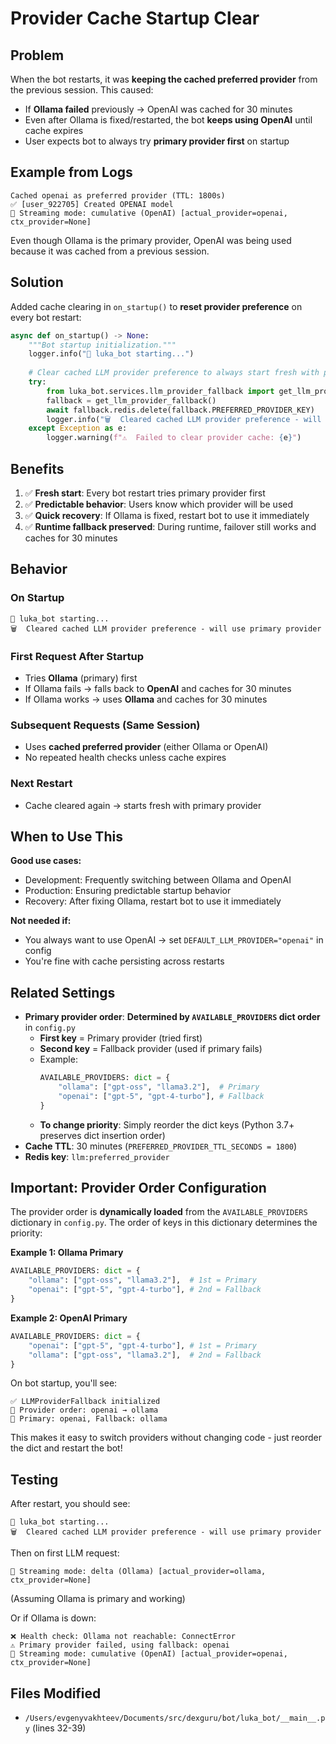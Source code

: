 # Provider Cache Startup Clear

## Problem

When the bot restarts, it was **keeping the cached preferred provider** from the previous session. This caused:

- If **Ollama failed** previously → OpenAI was cached for 30 minutes
- Even after Ollama is fixed/restarted, the bot **keeps using OpenAI** until cache expires
- User expects bot to always try **primary provider first** on startup

## Example from Logs

```
Cached openai as preferred provider (TTL: 1800s)
✅ [user_922705] Created OPENAI model
🔄 Streaming mode: cumulative (OpenAI) [actual_provider=openai, ctx_provider=None]
```

Even though Ollama is the primary provider, OpenAI was being used because it was cached from a previous session.

## Solution

Added cache clearing in `on_startup()` to **reset provider preference** on every bot restart:

```python
async def on_startup() -> None:
    """Bot startup initialization."""
    logger.info("🚀 luka_bot starting...")
    
    # Clear cached LLM provider preference to always start fresh with primary provider
    try:
        from luka_bot.services.llm_provider_fallback import get_llm_provider_fallback
        fallback = get_llm_provider_fallback()
        await fallback.redis.delete(fallback.PREFERRED_PROVIDER_KEY)
        logger.info("🗑️  Cleared cached LLM provider preference - will use primary provider")
    except Exception as e:
        logger.warning(f"⚠️  Failed to clear provider cache: {e}")
```

## Benefits

1. ✅ **Fresh start**: Every bot restart tries primary provider first
2. ✅ **Predictable behavior**: Users know which provider will be used
3. ✅ **Quick recovery**: If Ollama is fixed, restart bot to use it immediately
4. ✅ **Runtime fallback preserved**: During runtime, failover still works and caches for 30 minutes

## Behavior

### On Startup
```
🚀 luka_bot starting...
🗑️  Cleared cached LLM provider preference - will use primary provider
```

### First Request After Startup
- Tries **Ollama** (primary) first
- If Ollama fails → falls back to **OpenAI** and caches for 30 minutes
- If Ollama works → uses **Ollama** and caches for 30 minutes

### Subsequent Requests (Same Session)
- Uses **cached preferred provider** (either Ollama or OpenAI)
- No repeated health checks unless cache expires

### Next Restart
- Cache cleared again → starts fresh with primary provider

## When to Use This

**Good use cases:**
- Development: Frequently switching between Ollama and OpenAI
- Production: Ensuring predictable startup behavior
- Recovery: After fixing Ollama, restart bot to use it immediately

**Not needed if:**
- You always want to use OpenAI → set `DEFAULT_LLM_PROVIDER="openai"` in config
- You're fine with cache persisting across restarts

## Related Settings

- **Primary provider order**: **Determined by `AVAILABLE_PROVIDERS` dict order** in `config.py`
  - **First key** = Primary provider (tried first)
  - **Second key** = Fallback provider (used if primary fails)
  - Example:
    ```python
    AVAILABLE_PROVIDERS: dict = {
        "ollama": ["gpt-oss", "llama3.2"],  # Primary
        "openai": ["gpt-5", "gpt-4-turbo"], # Fallback
    }
    ```
  - **To change priority**: Simply reorder the dict keys (Python 3.7+ preserves dict insertion order)
- **Cache TTL**: 30 minutes (`PREFERRED_PROVIDER_TTL_SECONDS = 1800`)
- **Redis key**: `llm:preferred_provider`

## Important: Provider Order Configuration

The provider order is **dynamically loaded** from the `AVAILABLE_PROVIDERS` dictionary in `config.py`. The order of keys in this dictionary determines the priority:

**Example 1: Ollama Primary**
```python
AVAILABLE_PROVIDERS: dict = {
    "ollama": ["gpt-oss", "llama3.2"],  # 1st = Primary
    "openai": ["gpt-5", "gpt-4-turbo"], # 2nd = Fallback
}
```

**Example 2: OpenAI Primary**
```python
AVAILABLE_PROVIDERS: dict = {
    "openai": ["gpt-5", "gpt-4-turbo"], # 1st = Primary
    "ollama": ["gpt-oss", "llama3.2"],  # 2nd = Fallback
}
```

On bot startup, you'll see:
```
✅ LLMProviderFallback initialized
🔧 Provider order: openai → ollama
🔧 Primary: openai, Fallback: ollama
```

This makes it easy to switch providers without changing code - just reorder the dict and restart the bot!

## Testing

After restart, you should see:
```
🚀 luka_bot starting...
🗑️  Cleared cached LLM provider preference - will use primary provider
```

Then on first LLM request:
```
🔄 Streaming mode: delta (Ollama) [actual_provider=ollama, ctx_provider=None]
```
(Assuming Ollama is primary and working)

Or if Ollama is down:
```
❌ Health check: Ollama not reachable: ConnectError
⚠️ Primary provider failed, using fallback: openai
🔄 Streaming mode: cumulative (OpenAI) [actual_provider=openai, ctx_provider=None]
```

## Files Modified

- `/Users/evgenyvakhteev/Documents/src/dexguru/bot/luka_bot/__main__.py` (lines 32-39)

